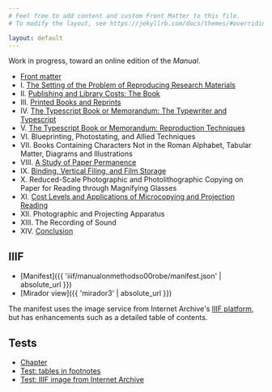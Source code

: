 ```yaml
---
# Feel free to add content and custom Front Matter to this file.
# To modify the layout, see https://jekyllrb.com/docs/themes/#overriding-theme-defaults

layout: default
---
```


Work in progress, toward an online edition of the *Manual*.

- <span class="chapternumber"></span> [Front matter](sections/00-front.html)
- <span class="chapternumber">I.</span> [The Setting of the Problem of Reproducing Research Materials](sections/01-the-setting-of-the-problem-of-reproducing-research-materials.html)
- <span class="chapternumber">II.</span> [Publishing and Library Costs: The Book](sections/02-publishing-and-library-costs-the-book.html)
- <span class="chapternumber">III.</span> [Printed Books and Reprints](sections/03-printed-books.html)
- <span class="chapternumber">IV.</span> [The Typescript Book or Memorandum: The Typewriter and Typescript](sections/04-the-typescript-book-or-memorandum-typescript.html)
- <span class="chapternumber">V.</span> [The Typescript Book or Memorandum: Reproduction Techniques](sections/05-the-typescript-book-or-memorandum-reproduction-techniques.html)
- <span class="chapternumber">VI.</span> Blueprinting, Photostating, and Allied Techniques
- <span class="chapternumber">VII.</span> Books Containing Characters Not in the Roman Alphabet, Tabular Matter, Diagrams and Illustrations
- <span class="chapternumber">VIII.</span> [A Study of Paper Permanence](sections/08-a-study-of-paper-permanence.html)
- <span class="chapternumber">IX.</span> [Binding, Vertical Filing, and Film Storage](sections/09-binding-vertical-filing-and-film-storage.html)
- <span class="chapternumber">X.</span> Reduced-Scale Photographic and Photolithographic Copying on Paper for Reading through Magnifying Glasses
- <span class="chapternumber">XI.</span> [Cost Levels and Applications of Microcopying and Projection Reading](sections/11-cost-levels-and-applications-of-microcopying-and-projection-reading.html)
- <span class="chapternumber">XII.</span> Photographic and Projecting Apparatus
- <span class="chapternumber">XIII.</span> The Recording of Sound
- <span class="chapternumber">XIV.</span> [Conclusion](sections/14-conclusion.html)

## IIIF

- [Manifest]({{ 'iiif/manualonmethodso00robe/manifest.json' | absolute_url }})
- [Mirador view]({{ 'mirador3' | absolute_url }})


The manifest uses the image service from Internet Archive's [IIIF platform](https://iiif.archivelab.org/iiif/manualonmethodso00robe), but has enhancements such as a detailed table of contents.

## Tests

- [Chapter](sections/01-the-setting-of-the-problem-of-reproducing-research-materials.html)
- [Test: tables in footnotes](tests/table-test.html)
- [Test: IIIF image from Internet Archive](tests/image-test.html)
